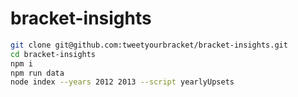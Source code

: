 bracket-insights
==========================

```sh
git clone git@github.com:tweetyourbracket/bracket-insights.git
cd bracket-insights
npm i
npm run data
node index --years 2012 2013 --script yearlyUpsets
```
